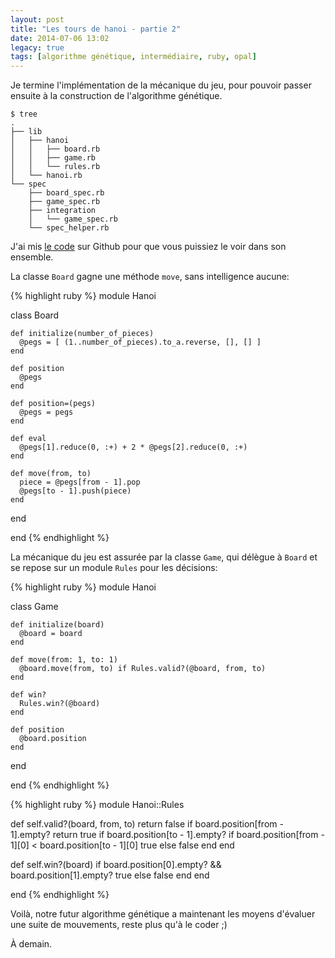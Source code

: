 ```yaml
---
layout: post
title: "Les tours de hanoi - partie 2"
date: 2014-07-06 13:02
legacy: true
tags: [algorithme génétique, intermédiaire, ruby, opal]
---
```




Je termine l'implémentation de la mécanique du jeu, pour pouvoir passer ensuite
à la construction de l'algorithme génétique.

    $ tree
    .
    ├── lib
    │   ├── hanoi
    │   │   ├── board.rb
    │   │   ├── game.rb
    │   │   └── rules.rb
    │   └── hanoi.rb
    └── spec
        ├── board_spec.rb
        ├── game_spec.rb
        ├── integration
        │   └── game_spec.rb
        └── spec_helper.rb

<!-- more -->

J'ai mis [le code](https://github.com/lkdjiin/hanoi) sur Github pour que vous puissiez le voir dans son
ensemble.

La classe `Board` gagne une méthode `move`, sans intelligence aucune:

{% highlight ruby %}
module Hanoi

  class Board

    def initialize(number_of_pieces)
      @pegs = [ (1..number_of_pieces).to_a.reverse, [], [] ]
    end

    def position
      @pegs
    end

    def position=(pegs)
      @pegs = pegs
    end

    def eval
      @pegs[1].reduce(0, :+) + 2 * @pegs[2].reduce(0, :+)
    end

    def move(from, to)
      piece = @pegs[from - 1].pop
      @pegs[to - 1].push(piece)
    end
  end

end
{% endhighlight %}

La mécanique du jeu est assurée par la classe `Game`, qui délègue à `Board` et
se repose sur un module `Rules` pour les décisions:

{% highlight ruby %}
module Hanoi

  class Game

    def initialize(board)
      @board = board
    end

    def move(from: 1, to: 1)
      @board.move(from, to) if Rules.valid?(@board, from, to)
    end

    def win?
      Rules.win?(@board)
    end

    def position
      @board.position
    end
  end

end
{% endhighlight %}

{% highlight ruby %}
module Hanoi::Rules

  def self.valid?(board, from, to)
    return false if board.position[from - 1].empty?
    return true if board.position[to - 1].empty?
    if board.position[from - 1][0] < board.position[to - 1][0]
      true
    else
      false
    end
  end

  def self.win?(board)
    if board.position[0].empty? && board.position[1].empty?
      true
    else
      false
    end
  end

end
{% endhighlight %}

Voilà, notre futur algorithme génétique a maintenant les moyens d'évaluer
une suite de mouvements, reste plus qu'à le coder ;)



À demain.


